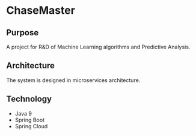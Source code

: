 # ChaseMaster

## Purpose
A project for R&D of Machine Learning algorithms and Predictive Analysis.

## Architecture
The system is designed in microservices architecture.

## Technology
- Java 9
- Spring Boot
- Spring Cloud